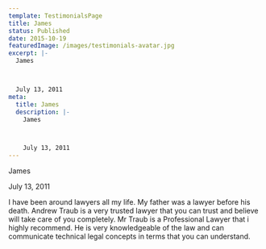 ```yaml
---
template: TestimonialsPage
title: James
status: Published
date: 2015-10-19
featuredImage: /images/testimonials-avatar.jpg
excerpt: |-
  James



  July 13, 2011
meta:
  title: James
  description: |-
    James



    July 13, 2011
---
```

<!--StartFragment-->

James



July 13, 2011





I have been around lawyers all my life. My father was a lawyer before his death. Andrew Traub is a very trusted lawyer that you can trust and believe will take care of you completely. Mr Traub is a Professional Lawyer that i highly recommend. He is very knowledgeable of the law and can communicate technical legal concepts in terms that you can understand.

<!--EndFragment-->